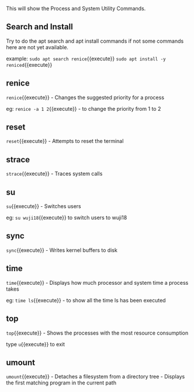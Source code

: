 
This will show the Process and System Utility Commands.

## Search and Install

Try to do the apt search and apt install commands if not some commands here are not yet available.

example: 
`sudo apt search renice`{{execute}} 
`sudo apt install -y  reniced`{{execute}}

## renice
`renice`{{execute}} - Changes the suggested priority for a process

eg: `renice -a 1 2`{{execute}} - to change the priority from 1 to 2

## reset
`reset`{{execute}} - Attempts to reset the terminal

## strace
`strace`{{execute}} - Traces system calls

## su
`su`{{execute}} - Switches users

eg: `su wuji18`{{execute}} to switch users to wuji18

## sync
`sync`{{execute}} - Writes kernel buffers to disk

## time
`time`{{execute}} - Displays how much processor and system time a process takes

eg: `time ls`{{execute}} - to show all the time ls has been executed

## top
`top`{{execute}} - Shows the processes with the most resource consumption

type `u`{{execute}} to exit

## umount
`umount`{{execute}} - Detaches a filesystem from a directory tree
                    - Displays the first matching program in the current path
